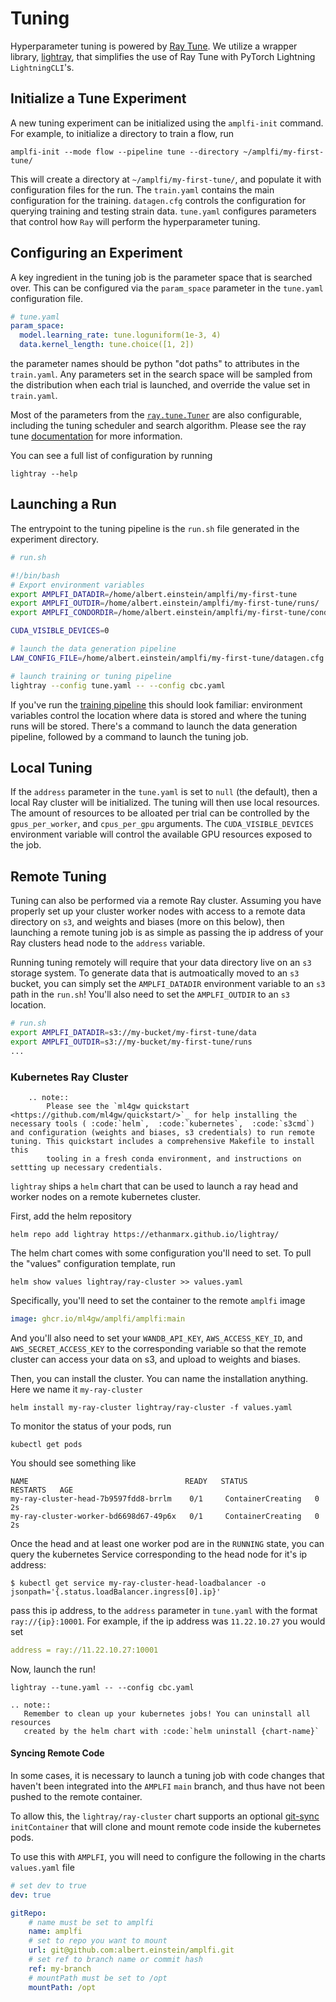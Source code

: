 Tuning
======

Hyperparameter tuning is powered by [Ray Tune](https://docs.ray.io/en/latest/tune/index.html). We utilize a wrapper library, [lightray](https://github.com/ethanmarx/lightray), that simplifies the use of Ray Tune with PyTorch Lightning `LightningCLI`'s. 


## Initialize a Tune Experiment
A new tuning experiment can be initialized using the `amplfi-init` command. 
For example, to initialize a directory to train a flow, run

```console
amplfi-init --mode flow --pipeline tune --directory ~/amplfi/my-first-tune/ 
```

This will create a directory at `~/amplfi/my-first-tune/`, and populate it with 
configuration files for the run. The `train.yaml` contains the main configuration for the training.
`datagen.cfg` controls the configuration for querying training and testing strain data. 
`tune.yaml` configures parameters that control how `Ray` will perform the hyperparameter tuning.


## Configuring an Experiment
A key ingredient in the tuning job is the parameter space that is searched over. This can be configured
via the `param_space` parameter in the `tune.yaml` configuration file.

```yaml
# tune.yaml
param_space:
  model.learning_rate: tune.loguniform(1e-3, 4)
  data.kernel_length: tune.choice([1, 2])
```

the parameter names should be python "dot paths" to attributes in the `train.yaml`. Any
parameters set in the search space will be sampled from the distribution
when each trial is launched, and override the value set in `train.yaml`.

Most of the parameters from the [`ray.tune.Tuner`](https://docs.ray.io/en/latest/tune/api/doc/ray.tune.Tuner.html) are also configurable, including the tuning scheduler and search algorithm. Please see the ray tune [documentation](https://docs.ray.io/en/latest/tune/index.html) for more information.

You can see a full list of configuration by running 
```
lightray --help
```

## Launching a Run
The entrypoint to the tuning pipeline is the `run.sh` file generated in the experiment directory.

```bash
# run.sh

#!/bin/bash
# Export environment variables
export AMPLFI_DATADIR=/home/albert.einstein/amplfi/my-first-tune
export AMPLFI_OUTDIR=/home/albert.einstein/amplfi/my-first-tune/runs/
export AMPLFI_CONDORDIR=/home/albert.einstein/amplfi/my-first-tune/condor

CUDA_VISIBLE_DEVICES=0

# launch the data generation pipeline
LAW_CONFIG_FILE=/home/albert.einstein/amplfi/my-first-tune/datagen.cfg law run amplfi.law.DataGeneration --workers 5

# launch training or tuning pipeline
lightray --config tune.yaml -- --config cbc.yaml
```

If you've run the [training pipeline](first_pipeline.md) this should look familiar: environment variables control the location where 
data is stored and where the tuning runs will be stored. There's a command to launch the data generation pipeline, followed by a command to launch the tuning job.


## Local Tuning
If the `address` parameter in the `tune.yaml` is set to `null` (the default), then a local Ray cluster will be initialized.
The tuning will then use local resources. The amount of resources to be alloated per trial can be controlled by the 
`gpus_per_worker`, and `cpus_per_gpu` arguments. The `CUDA_VISIBLE_DEVICES` environment variable will control the available GPU resources
exposed to the job.

## Remote Tuning
Tuning can also be performed via a remote Ray cluster. Assuming you have properly set up your cluster worker nodes with access
to a remote data directory on `s3`, and weights and biases (more on this below), then launching a remote tuning job is as simple as passing the
ip address of your Ray clusters head node to the `address` variable. 

Running tuning remotely will require that your data directory live on an `s3` storage system. To generate data
that is autmoatically moved to an `s3` bucket, you can simply set the `AMPLFI_DATADIR` environment variable to an `s3` path
in the `run.sh`! You'll also need to set the `AMPLFI_OUTDIR` to an `s3` location.

```bash
# run.sh
export AMPLFI_DATADIR=s3://my-bucket/my-first-tune/data
export AMPLFI_OUTDIR=s3://my-bucket/my-first-tune/runs
...
```

### Kubernetes Ray Cluster
```{eval-rst}
    .. note::
        Please see the `ml4gw quickstart <https://github.com/ml4gw/quickstart/>`_ for help installing the necessary tools ( :code:`helm`,  :code:`kubernetes`,  :code:`s3cmd`) and configuration (weights and biases, s3 credentials) to run remote tuning. This quickstart includes a comprehensive Makefile to install this 
        tooling in a fresh conda environment, and instructions on settting up necessary credentials.
```

`lightray` ships a `helm` chart that can be used to launch a ray head and worker nodes on a remote kubernetes cluster.

First, add the helm repository

```console
helm repo add lightray https://ethanmarx.github.io/lightray/
```

The helm chart comes with some configuration you'll need to set. To pull the "values" configuration template, run

```console
helm show values lightray/ray-cluster >> values.yaml
```

Specifically, you'll need to set the container to the remote `amplfi` image

```yaml
image: ghcr.io/ml4gw/amplfi/amplfi:main
```

And you'll also need to set your `WANDB_API_KEY`, `AWS_ACCESS_KEY_ID`, and `AWS_SECRET_ACCESS_KEY`
to the corresponding variable so that the remote cluster can access your data on s3, and upload to weights and biases.


Then, you can install the cluster. You can name the installation anything. Here we name it `my-ray-cluster`

```console
helm install my-ray-cluster lightray/ray-cluster -f values.yaml
```

To monitor the status of your pods, run 

```console
kubectl get pods
```

You should see something like 

```console
NAME                                   READY   STATUS              RESTARTS   AGE
my-ray-cluster-head-7b9597fdd8-brrlm    0/1     ContainerCreating   0          2s
my-ray-cluster-worker-bd6698d67-49p6x   0/1     ContainerCreating   0          2s
```

Once the head and at least one worker pod are in the `RUNNING` state, you can query the 
kubernetes Service corresponding to the head node for it's ip address:

```console
$ kubectl get service my-ray-cluster-head-loadbalancer -o jsonpath='{.status.loadBalancer.ingress[0].ip}'
```

pass this ip address, to the `address` parameter in `tune.yaml` with the format `ray://{ip}:10001`. For example,
if the ip address was `11.22.10.27` you would set

```yaml
address = ray://11.22.10.27:10001
``` 

Now, launch the run!

```console
lightray --tune.yaml -- --config cbc.yaml
```

```{eval-rst}
.. note::
   Remember to clean up your kubernetes jobs! You can uninstall all resources
   created by the helm chart with :code:`helm uninstall {chart-name}`
```

#### Syncing Remote Code 
In some cases, it is necessary to launch a tuning job with code changes that haven't been integrated into the `AMPLFI` `main` branch,
and thus have not been pushed to the remote container.

To allow this, the `lightray/ray-cluster` chart supports an optional [git-sync](https://github.com/kubernetes/git-sync) `initContainer`
that will clone and mount remote code inside the kubernetes pods.

To use this with `AMPLFI`, you will need to configure the following in the charts `values.yaml` file

```yaml
# set dev to true
dev: true

gitRepo:
    # name must be set to amplfi
    name: amplfi
    # set to repo you want to mount
    url: git@github.com:albert.einstein/amplfi.git
    # set ref to branch name or commit hash
    ref: my-branch
    # mountPath must be set to /opt
    mountPath: /opt
```
